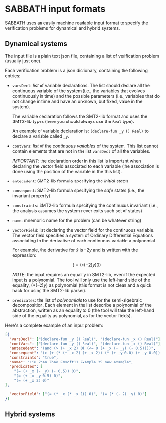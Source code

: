 # SABBATH input formats

SABBATH uses an easily machine readable input format to specify the verification problems for dynamical and hybrid systems.



## Dynamical systems

The input file is a plain text json file, containing a list of verification problem (usually just one).

Each verification problem is a json dictionary, containing the following entries:

- `varsDecl`: *list* of variable declarations. The list should declare all the continuous variable of the system (i.e., the variables that evolves continuously in time) and the possible parameters (i.e., variables that do not change in time and have an unknown, but fixed, value in the system).

    The variable declaration follows the SMT2-lib format and uses the SMT2-lib types (here you should always use the `Real` type).
    
    An example of variable declaration is: `(declare-fun _y () Real)` to declare a variable called `_y`.


- `contVars`: *list* of the *continuous variables* of the system. This list cannot contain elements that are not in the list `varsDecl` of all the variables.

    *IMPORTANT*: the declaration order in this list is important when declaring the vector field associated to each variable (the association is done using the position of the variable in the this list).

- `antecedent`: SMT2-lib formula specifying the *initial* states

- `consequent`: SMT2-lib formula specifying the *safe* states (i.e., the invariant property)

- `constraints`: SMT2-lib formula specifying the continuous invariant (i.e., the analysis assumes the system never exits such set of states)

- `name`: mnemonic name for the problem (can be whatever string)

- `vectorField`: list declaring the vector field for the continuous variable. The vector field specifies a system of Ordinary Differential Equations associating to the derivative of each continuous variable a polynomial.

    For example, the derivative for $\dot{x}$ is $-2y$ and is written with the expression:
    
    $$(= (* (- 2)  y) 0)$$
    
    *NOTE*: the input requires an equality in SMT2-lib, even if the expected input is a polynomial. The tool will only use the left-hand side of the equality, $(* (- 2)  y)$ as polynomial (this format is not clean and a quick hack for using the SMT2-lib parser).

- `predicates`: the list of *polynomials* to use for the semi-algebraic decomposition. Each element in the list describe a polynomial of the abstraction, written as an equality to 0 (the tool will take the left-hand side of the equality as polynomial, as for the vector fields).


Here's a complete example of an input problem:

```json
[{
  "varsDecl": ["(declare-fun _y () Real)", "(declare-fun _x () Real)"],
  "contVars": ["(declare-fun _y () Real)", "(declare-fun _x () Real)"],
  "antecedent": "(and (> (+ _x 2) 0) (<= 0 (+ _x (- _y) (- 0.5))))",
  "consequent": "(> (+ (* (+ _x 2) (+ _x 2)) (* (+ _y 0.0) (+ _y 0.0)) (- 1) ) 0)",
  "constraints": "true",
  "name": "Liu Zhan Zhao Emsoft11 Example 25 new example",
  "predicates": [
    "(= (+ _x (- _y) (- 0.5)) 0)",
    "(= (+ _x _y 0.5) 0)",
    "(= (+ _x 2) 0)"
],

  "vectorField": ["(= (* _x (* _x 1)) 0)", "(= (* (- 2) _y) 0)"]
}]

```

## Hybrid systems

